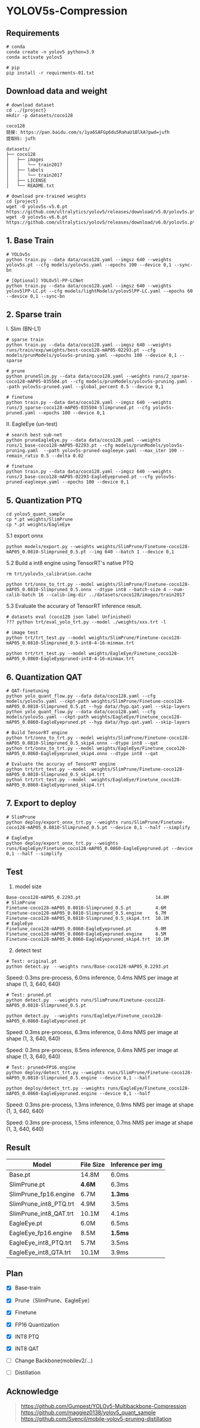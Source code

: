 # YOLOV5s-Compression

## Requirements

```shell
# conda
conda create -n yolov5 python=3.9
conda activate yolov5

# pip
pip install -r requirments-01.txt
```

## Download data and weight
```shell
# download dataset
cd ../{project}
mkdir -p datasets/coco128

coco128
链接: https://pan.baidu.com/s/1ya6SAFGp6du5RahaU1BlkA?pwd=jufh
提取码: jufh 

datasets/
├── coco128
│   ├── images
│   │   └── train2017
│   ├── labels
│   │   └── train2017
│   ├── LICENSE
│   └── README.txt

# download pre-trained weights
cd {project}
wget -O yolov5s-v5.0.pt https://github.com/ultralytics/yolov5/releases/download/v5.0/yolov5s.pt
wget -O yolov5s-v6.0.pt https://github.com/ultralytics/yolov5/releases/download/v6.0/yolov5s.pt
```

## 1. Base Train

```shell
# YOLOv5s
python train.py --data data/coco128.yaml --imgsz 640 --weights yolov5s.pt --cfg models/yolov5s.yaml --epochs 100 --device 0,1 --sync-bn

# [Optional] YOLOv5l-PP-LCNet
python train.py --data data/coco128.yaml --imgsz 640 --weights yolov5lPP-LC.pt --cfg models/lightModels/yolov5lPP-LC.yaml --epochs 60 --device 0,1 --sync-bn
```

## 2. Sparse train

I. Slim (BN-L1)
```shell
# sparse train
python train.py --data data/coco128.yaml --imgsz 640 --weights runs/train/exp/weights/best-coco128-mAP05-02293.pt --cfg models/prunModels/yolov5s-pruning.yaml --epochs 100 --device 0,1 --sparse

# prune
python pruneSlim.py --data data/coco128.yaml --weights runs/2_sparse-coco128-mAP05-035504.pt --cfg models/prunModels/yolov5s-pruning.yaml --path yolov5s-pruned.yaml --global_percent 0.5 --device 0,1

# finetune
python train.py --data data/coco128.yaml --imgsz 640 --weights runs/3_sparse-coco128-mAP05-035504-Slimpruned.pt --cfg yolov5s-pruned.yaml --epochs 100 --device 0,1
```

II. EagleEye (un-test)
```shell
# search best sub-net
python pruneEagleEye.py --data data/coco128.yaml --weights runs/1_base-coco128-mAP05-02293.pt --cfg models/prunModels/yolov5s-pruning.yaml  --path yolov5s-pruned-eagleeye.yaml --max_iter 100 --remain_ratio 0.5 --delta 0.02

# finetune
python train.py --data data/coco128.yaml --imgsz 640 --weights runs/3_base-coco128-mAP05-02293-EagleEyepruned.pt --cfg yolov5s-pruned-eagleeye.yaml --epochs 100 --device 0,1
```


## 5. Quantization PTQ

```shell
cd yolov5_quant_sample
cp *.pt weights/SlimPrune
cp *.pt weights/EagleEye
```

5.1 export onnx
```shell
python models/export.py --weights weights/SlimPrune/Finetune-coco128-mAP05_0.0810-Slimpruned_0.5.pt --img 640 --batch 1 --device 0,1 
```
5.2 Build a int8 engine using TensorRT's native PTQ
```shell
rm trt/yolov5s_calibration.cache

python trt/onnx_to_trt.py --model weights/SlimPrune/Finetune-coco128-mAP05_0.0810-Slimpruned_0.5.onnx --dtype int8 --batch-size 4 --num-calib-batch 16 --calib-img-dir ../datasets/coco128/images/train2017
```
5.3 Evaluate the accurary of TensorRT inference result.
```shell
# datasets eval (coco128 json label Unfinished)
??? python trt/eval_yolo_trt.py --model ./weights/xxx.trt -l

# image test
python trt/trt_test.py --model weights/SlimPrune/Finetune-coco128-mAP05_0.0810-Slimpruned_0.5-int8-4-16-minmax.trt

python trt/trt_test.py --model weights/EagleEye/Finetune_coco128-mAP05_0.0860-EagleEyepruned-int8-4-16-minmax.trt
```

## 6. Quantization QAT

```shell
# QAT-finetuning
python yolo_quant_flow.py --data data/coco128.yaml --cfg models/yolov5s.yaml --ckpt-path weights/SlimPrune/Finetune-coco128-mAP05_0.0810-Slimpruned_0.5.pt --hyp data//hyp.qat.yaml --skip-layers
python yolo_quant_flow.py --data data/coco128.yaml --cfg models/yolov5s.yaml --ckpt-path weights/EagleEye/Finetune_coco128-mAP05_0.0860-EagleEyepruned.pt --hyp data//hyp.qat.yaml --skip-layers

# Build TensorRT engine
python trt/onnx_to_trt.py --model weights/SlimPrune/Finetune-coco128-mAP05_0.0810-Slimpruned_0.5_skip4.onnx --dtype int8 --qat
python trt/onnx_to_trt.py --model weights/EagleEye/Finetune_coco128-mAP05_0.0860-EagleEyepruned_skip4.onnx --dtype int8 --qat

# Evaluate the accuray of TensorRT engine
python trt/trt_test.py --model  weights/SlimPrune/Finetune-coco128-mAP05_0.0810-Slimpruned_0.5_skip4.trt
python trt/trt_test.py --model  weights/EagleEye/Finetune_coco128-mAP05_0.0860-EagleEyepruned_skip4.trt
```

## 7. Export to deploy
```shell
# SlimPrune
python deploy/export_onnx_trt.py --weights runs/SlimPrune/Finetune-coco128-mAP05_0.0810-Slimpruned_0.5.pt --device 0,1 --half --simplify

# EagleEye
python deploy/export_onnx_trt.py --weights runs/EagleEye/Finetune_coco128-mAP05_0.0860-EagleEyepruned.pt --device 0,1 --half --simplify
```

## Test
1. model size
```shell
Base-coco128-mAP05_0.2293.pt                            14.8M
# SlimPrune
Finetune-coco128-mAP05_0.0810-Slimpruned_0.5.pt         4.6M
Finetune-coco128-mAP05_0.0810-Slimpruned_0.5.engine     6.7M
Finetune-coco128-mAP05_0.0810-Slimpruned_0.5_skip4.trt  10.1M
# EagleEye
Finetune_coco128-mAP05_0.0860-EagleEyepruned.pt         6.0M
Finetune_coco128-mAP05_0.0860-EagleEyepruned.engine     8.5M
Finetune-coco128-mAP05_0.0860-EagleEyepruned_skip4.trt  10.1M
```
2. detect test
```shell
# Test: original.pt
python detect.py  --weights runs/Base-coco128-mAP05_0.2293.pt
```
Speed: 0.3ms pre-process, 6.0ms inference, 0.4ms NMS per image at shape (1, 3, 640, 640)

```shell
# Test: pruned.pt
python detect.py  --weights runs/SlimPrune/Finetune-coco128-mAP05_0.0810-Slimpruned_0.5.pt

python detect.py  --weights runs/EagleEye/Finetune_coco128-mAP05_0.0860-EagleEyepruned.pt
```
Speed: 0.3ms pre-process, 6.3ms inference, 0.4ms NMS per image at shape (1, 3, 640, 640)

Speed: 0.3ms pre-process, 6.5ms inference, 0.4ms NMS per image at shape (1, 3, 640, 640)

```shell
# Test: pruned+FP16.engine
python deploy/detect_trt.py --weights runs/SlimPrune/Finetune-coco128-mAP05_0.0810-Slimpruned_0.5.engine --device 0,1 --half

python deploy/detect_trt.py --weights runs/EagleEye/Finetune_coco128-mAP05_0.0860-EagleEyepruned.engine --device 0,1 --half
```
Speed: 0.3ms pre-process, 1.3ms inference, 0.9ms NMS per image at shape (1, 3, 640, 640)

Speed: 0.3ms pre-process, 1.5ms inference, 0.7ms NMS per image at shape (1, 3, 640, 640)

## Result

|  Model   | File Size | Inference per img |
|  ----  | ---- | ----  |
| Base.pt           | 14.8M | 6.0ms |
| SlimPrune.pt      |  **4.6M** | 6.3ms |
| SlimPrune_fp16.engine  |  6.7M | **1.3ms** |
| SlimPrune_int8_PTQ.trt  |  4.9M | 3.5ms |
| SlimPrune_int8_QAT.trt  |  10.1M | 4.1ms |
| EagleEye.pt       |  6.0M | 6.5ms |
| EagleEye_fp16.engine   |  8.5M | **1.5ms** |
| EagleEye_int8_PTQ.trt   |  5.7M | 3.5ms |
| EagleEye_int8_QTA.trt   |  10.1M | 3.9ms |

## Plan
- [X] Base-train
- [X] Prune（SlimPrune、EagleEye）
- [X] Finetune
- [X] FP16 Quantization
- [X] INT8 PTQ
- [X] INT8 QAT
- [ ] Change Backbone(mobilev2/...)
- [ ] Distillation


## Acknowledge
> https://github.com/Gumpest/YOLOv5-Multibackbone-Compression  
> https://github.com/maggiez0138/yolov5_quant_sample  
> https://github.com/Syencil/mobile-yolov5-pruning-distillation
